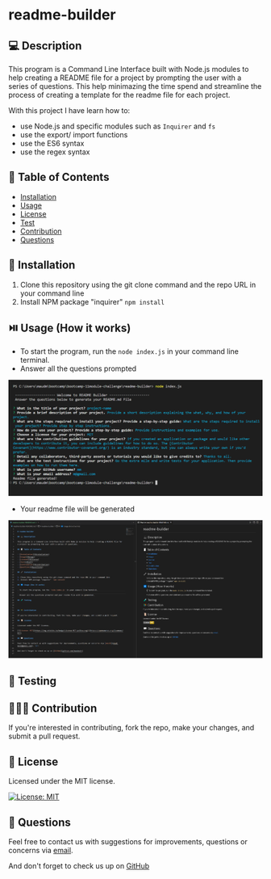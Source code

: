  
# readme-builder

## 💻 Description

This program is a Command Line Interface built with Node.js modules to help creating a README file for a project by prompting the user with a series of questions. This help minimazing the time spend  and streamline the process of creating a template for the readme file for each project. <br>


With this project I have learn how to:
- use Node.js and specific modules such as `Inquirer` and `fs`
- use the export/ import functions
- use the ES6 syntax
- use the regex syntax

## 🧾 Table of Contents

- [Installation](#installation)
- [Usage](#usage)
- [License](#license)
- [Test](#test)
- [Contribution](#contribution)
- [Questions](#questions)
    
## 🔧 Installation

1. Clone this repository using the git clone command and the repo URL in your command line
2. Install NPM package "inquirer" `npm install`

## ⏯️ Usage (How it works)

- To start the program, run the `node index.js` in your command line terminal. 
- Answer all the questions prompted

![screenhot command line](./assets/screenshot-command-line.PNG)

- Your readme file will be generated

![screenshot example readme file](./assets/screenshot-read-me-example.PNG)

## 🧪 Testing



## 🧑‍🤝‍🧑 Contribution

If you're interested in contributing, fork the repo, make your changes, and submit a pull request.

## 📜 License

Licensed under the MIT license.

[![License: MIT](https://img.shields.io/badge/License-MIT-yellow.svg)](https://opensource.org/licenses/MIT)
     
## 💬 Questions

Feel free to contact us with suggestions for improvements, questions or concerns via [email](maud.main@gmail.com). <br>

And don't forget to check us up on [GitHub](github.com/maudmain)

